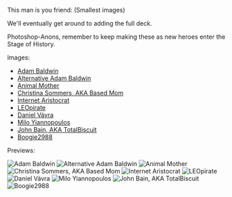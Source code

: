 This man is you friend: (Smallest images)

We'll eventually get around to adding the full deck.

Photoshop-Anons, remember to keep making these as new heroes enter the Stage of History.

Images:  
* [Adam Baldwin](http://a.pomf.se/yyvols.jpg)
* [Alternative Adam Baldwin](http://a.pomf.se/curswq.png)
* [Animal Mother](http://a.pomf.se/hawymx.png)
* [Christina Sommers, AKA Based Mom](http://a.pomf.se/lliflx.png)
* [Internet Aristocrat](http://a.pomf.se/ycnevb.png)
* [LEOpirate](http://a.pomf.se/iurylq.png)
* [Daniel Vávra](http://a.pomf.se/aboilb.png)
* [Milo Yiannopoulos](http://a.pomf.se/aqhhca.png)
* [John Bain, AKA TotalBiscuit](http://a.pomf.se/mksbzm.jpg)
* [Boogie2988](http://a.pomf.se/dhtmpm.png)

Previews:

![Adam Baldwin](http://a.pomf.se/yyvols.jpg)
![Alternative Adam Baldwin](http://a.pomf.se/curswq.png)
![Animal Mother](http://a.pomf.se/hawymx.png)
![Christina Sommers, AKA Based Mom](http://a.pomf.se/lliflx.png)
![Internet Aristocrat](http://a.pomf.se/ycnevb.png)
![LEOpirate](http://a.pomf.se/iurylq.png)
![Daniel Vávra](http://a.pomf.se/aboilb.png)
![Milo Yiannopoulos](http://a.pomf.se/aqhhca.png)
![John Bain, AKA TotalBiscuit](http://a.pomf.se/mksbzm.jpg)
![Boogie2988](http://a.pomf.se/dhtmpm.png)
